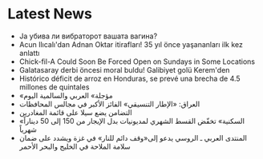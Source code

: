 # Latest News
-  Ја убива ли вибраторот вашата вагина?
-  Acun Ilıcalı'dan Adnan Oktar itirafları! 35 yıl önce yaşananları ilk kez anlattı
-  Chick-fil-A Could Soon Be Forced Open on Sundays in Some Locations
-  Galatasaray derbi öncesi moral buldu! Galibiyet golü Kerem'den
-  Histórico déficit de arroz en Honduras, se prevé una brecha de 4.5 millones de quintales
-  «مؤجلة» العربي والسالمية اليوم
-  العراق: «الإطار التنسيقي» الفائز الأكبر في مجالس المحافظات
-  التضامن يضع سيلا على قائمة المغادرين
-  «السكنية» تخفّض القسط الشهري لمديونيات بدل الإيجار من 150 إلى 50 ديناراً شهرياً
-  المنتدى العربي ـ الروسي يدعو إلى«وقف دائم للنار» في غزة ويشدد على ضمان سلامة الملاحة في الخليج والبحر الأحمر
